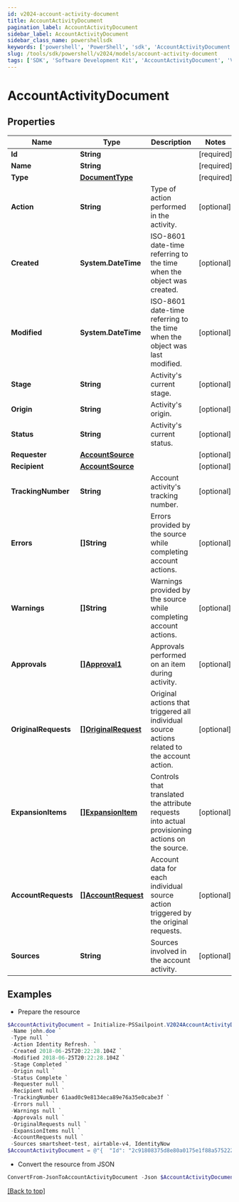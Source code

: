 ```yaml
---
id: v2024-account-activity-document
title: AccountActivityDocument
pagination_label: AccountActivityDocument
sidebar_label: AccountActivityDocument
sidebar_class_name: powershellsdk
keywords: ['powershell', 'PowerShell', 'sdk', 'AccountActivityDocument', 'V2024AccountActivityDocument'] 
slug: /tools/sdk/powershell/v2024/models/account-activity-document
tags: ['SDK', 'Software Development Kit', 'AccountActivityDocument', 'V2024AccountActivityDocument']
---
```



# AccountActivityDocument

## Properties

Name | Type | Description | Notes
------------ | ------------- | ------------- | -------------
**Id** | **String** |  | [required]
**Name** | **String** |  | [required]
**Type** | [**DocumentType**](document-type) |  | [required]
**Action** | **String** | Type of action performed in the activity. | [optional] 
**Created** | **System.DateTime** | ISO-8601 date-time referring to the time when the object was created. | [optional] 
**Modified** | **System.DateTime** | ISO-8601 date-time referring to the time when the object was last modified. | [optional] 
**Stage** | **String** | Activity's current stage. | [optional] 
**Origin** | **String** | Activity's origin. | [optional] 
**Status** | **String** | Activity's current status. | [optional] 
**Requester** | [**AccountSource**](account-source) |  | [optional] 
**Recipient** | [**AccountSource**](account-source) |  | [optional] 
**TrackingNumber** | **String** | Account activity's tracking number. | [optional] 
**Errors** | **[]String** | Errors provided by the source while completing account actions. | [optional] 
**Warnings** | **[]String** | Warnings provided by the source while completing account actions. | [optional] 
**Approvals** | [**[]Approval1**](approval1) | Approvals performed on an item during activity. | [optional] 
**OriginalRequests** | [**[]OriginalRequest**](original-request) | Original actions that triggered all individual source actions related to the account action. | [optional] 
**ExpansionItems** | [**[]ExpansionItem**](expansion-item) | Controls that translated the attribute requests into actual provisioning actions on the source. | [optional] 
**AccountRequests** | [**[]AccountRequest**](account-request) | Account data for each individual source action triggered by the original requests. | [optional] 
**Sources** | **String** | Sources involved in the account activity. | [optional] 

## Examples

- Prepare the resource
```powershell
$AccountActivityDocument = Initialize-PSSailpoint.V2024AccountActivityDocument  -Id 2c91808375d8e80a0175e1f88a575222 `
 -Name john.doe `
 -Type null `
 -Action Identity Refresh. `
 -Created 2018-06-25T20:22:28.104Z `
 -Modified 2018-06-25T20:22:28.104Z `
 -Stage Completed `
 -Origin null `
 -Status Complete `
 -Requester null `
 -Recipient null `
 -TrackingNumber 61aad0c9e8134eca89e76a35e0cabe3f `
 -Errors null `
 -Warnings null `
 -Approvals null `
 -OriginalRequests null `
 -ExpansionItems null `
 -AccountRequests null `
 -Sources smartsheet-test, airtable-v4, IdentityNow
$AccountActivityDocument = @"{  "Id": "2c91808375d8e80a0175e1f88a575222", "Name": "john.doe", "Type": null, "Action": "Identity Refresh.", "Created": "2018-06-25T20:22:28.104Z", "Modified": "2018-06-25T20:22:28.104Z", "Stage": "Completed", "Origin": "null", "Status": "Complete", "Requester": null, "Recipient": null, "TrackingNumber": "61aad0c9e8134eca89e76a35e0cabe3f", "Errors": null, "Warnings": null, "Approvals": null, "OriginalRequests": null, "ExpansionItems": null, "AccountRequests": null, "Sources": "smartsheet-test, airtable-v4, IdentityNow" }"@
```

- Convert the resource from JSON
```powershell
ConvertFrom-JsonToAccountActivityDocument -Json $AccountActivityDocument
```


[[Back to top]](#) 

